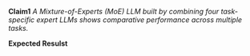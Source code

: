 **Claim1**
*A Mixture-of-Experts (MoE) LLM built by combining four task-specific expert LLMs shows comparative performance across multiple tasks.*

**Expected Resulst**